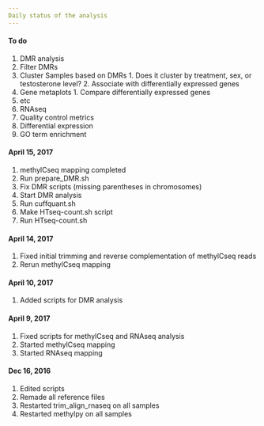 ```yaml
---
Daily status of the analysis
---
```

#### To do
1. DMR analysis
  1. Filter DMRs
  2. Cluster Samples based on DMRs
    1. Does it cluster by treatment, sex, or testosterone level?
    2. Associate with differentially expressed genes
  3. Gene metaplots
    1. Compare differentially expressed genes
  4. etc
2. RNAseq
  1. Quality control metrics
  2. Differential expression
  3. GO term enrichment

#### April 15, 2017
1. methylCseq mapping completed
2. Run prepare_DMR.sh
3. Fix DMR scripts (missing parentheses in chromosomes)
4. Start DMR analysis
5. Run cuffquant.sh
6. Make HTseq-count.sh script
7. Run HTseq-count.sh

#### April 14, 2017
1. Fixed initial trimming and reverse complementation of methylCseq reads
2. Rerun methylCseq mapping

#### April 10, 2017
1. Added scripts for DMR analysis

#### April 9, 2017
1. Fixed scripts for methylCseq and RNAseq analysis
2. Started methylCseq mapping
3. Started RNAseq mapping

#### Dec 16, 2016
1. Edited scripts
2. Remade all reference files
3. Restarted trim_align_rnaseq on all samples
4. Restarted methylpy on all samples
